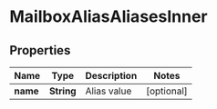 

# MailboxAliasAliasesInner


## Properties

| Name | Type | Description | Notes |
|------------ | ------------- | ------------- | -------------|
|**name** | **String** | Alias value |  [optional] |



